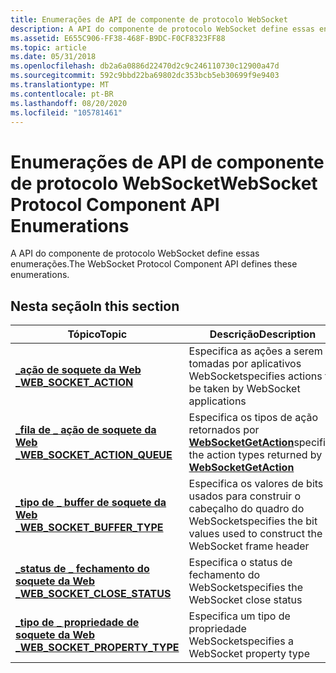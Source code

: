 ```yaml
---
title: Enumerações de API de componente de protocolo WebSocket
description: A API do componente de protocolo WebSocket define essas enumerações.
ms.assetid: E655C906-FF38-468F-B9DC-F0CF8323FF88
ms.topic: article
ms.date: 05/31/2018
ms.openlocfilehash: db2a6a0886d22470d2c9c246110730c12900a47d
ms.sourcegitcommit: 592c9bbd22ba69802dc353bcb5eb30699f9e9403
ms.translationtype: MT
ms.contentlocale: pt-BR
ms.lasthandoff: 08/20/2020
ms.locfileid: "105781461"
---
```

# <a name="websocket-protocol-component-api-enumerations"></a><span data-ttu-id="2733f-103">Enumerações de API de componente de protocolo WebSocket</span><span class="sxs-lookup"><span data-stu-id="2733f-103">WebSocket Protocol Component API Enumerations</span></span>

<span data-ttu-id="2733f-104">A API do componente de protocolo WebSocket define essas enumerações.</span><span class="sxs-lookup"><span data-stu-id="2733f-104">The WebSocket Protocol Component API defines these enumerations.</span></span>

## <a name="in-this-section"></a><span data-ttu-id="2733f-105">Nesta seção</span><span class="sxs-lookup"><span data-stu-id="2733f-105">In this section</span></span>



| <span data-ttu-id="2733f-106">Tópico</span><span class="sxs-lookup"><span data-stu-id="2733f-106">Topic</span></span>                                                                      | <span data-ttu-id="2733f-107">Descrição</span><span class="sxs-lookup"><span data-stu-id="2733f-107">Description</span></span>                                                                                            |
|----------------------------------------------------------------------------|--------------------------------------------------------------------------------------------------------|
| [<span data-ttu-id="2733f-108">**\_ação de soquete da Web \_**</span><span class="sxs-lookup"><span data-stu-id="2733f-108">**WEB\_SOCKET\_ACTION**</span></span>](/windows/desktop/api/Websocket/ne-websocket-web_socket_action)<br/>                | <span data-ttu-id="2733f-109">Especifica as ações a serem tomadas por aplicativos WebSocket</span><span class="sxs-lookup"><span data-stu-id="2733f-109">specifies actions to be taken by WebSocket applications</span></span><br/>                                     |
| [<span data-ttu-id="2733f-110">**\_fila de \_ ação de soquete da Web \_**</span><span class="sxs-lookup"><span data-stu-id="2733f-110">**WEB\_SOCKET\_ACTION\_QUEUE**</span></span>](/windows/desktop/api/Websocket/ne-websocket-web_socket_action_queue)<br/>   | <span data-ttu-id="2733f-111">Especifica os tipos de ação retornados por [ **WebSocketGetAction**](/windows/desktop/api/websocket/nf-websocket-websocketgetaction)</span><span class="sxs-lookup"><span data-stu-id="2733f-111">specifies the action types returned by [**WebSocketGetAction**](/windows/desktop/api/websocket/nf-websocket-websocketgetaction)</span></span><br/> |
| [<span data-ttu-id="2733f-112">**\_tipo de \_ buffer de soquete da Web \_**</span><span class="sxs-lookup"><span data-stu-id="2733f-112">**WEB\_SOCKET\_BUFFER\_TYPE**</span></span>](/windows/desktop/api/Websocket/ne-websocket-web_socket_buffer_type)<br/>     | <span data-ttu-id="2733f-113">Especifica os valores de bits usados para construir o cabeçalho do quadro do WebSocket</span><span class="sxs-lookup"><span data-stu-id="2733f-113">specifies the bit values used to construct the WebSocket frame header</span></span><br/>                       |
| [<span data-ttu-id="2733f-114">**\_status de \_ fechamento do soquete da Web \_**</span><span class="sxs-lookup"><span data-stu-id="2733f-114">**WEB\_SOCKET\_CLOSE\_STATUS**</span></span>](/windows/desktop/api/Websocket/ne-websocket-web_socket_close_status)<br/>   | <span data-ttu-id="2733f-115">Especifica o status de fechamento do WebSocket</span><span class="sxs-lookup"><span data-stu-id="2733f-115">specifies the WebSocket close status</span></span><br/>                                                        |
| [<span data-ttu-id="2733f-116">**\_tipo de \_ propriedade de soquete da Web \_**</span><span class="sxs-lookup"><span data-stu-id="2733f-116">**WEB\_SOCKET\_PROPERTY\_TYPE**</span></span>](/windows/desktop/api/Websocket/ne-websocket-web_socket_property_type)<br/> | <span data-ttu-id="2733f-117">Especifica um tipo de propriedade WebSocket</span><span class="sxs-lookup"><span data-stu-id="2733f-117">specifies a WebSocket property type</span></span><br/>                                                         |



 

 

